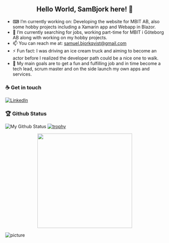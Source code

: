<h2 align="center"> Hello World, SamBjork here! 👋 </h2>

- ⌨ I’m currently working on: Developing the website for MBIT AB, also some hobby projects including a Xamarin app and Webapp in Blazor.
- 🌱 I’m currently searching for jobs, working part-time for MBIT i Göteborg AB along with working on my hobby projects.
- 📫 You can reach me at: samuel.bjorkqvist@gmail.com
- ⚡ Fun fact: I was driving an ice cream truck and aiming to become an actor before I realized the developer path could be a nice one to walk.
- 🥅 My main goals are to get a fun and fulfilling job and in time become a tech lead, scrum master and on the side launch my own apps and services. 

### ☕ Get in touch
[![LinkedIn](https://img.shields.io/badge/LinkedIn-blue?style=flat&logo=linkedin&labelColor=blue)](https://www.linkedin.com/in/samuel-b-954622a9/)

### 🏆 Github Status
![My Github Status](https://github-readme-stats.vercel.app/api?username=sambjork&show_icons=true&hide_border=true)
[![trophy](https://github-profile-trophy.vercel.app/?username=sambjork)](https://github.com/sambjork/github-profile-trophy)

<p align="center">
  <img width="300" src="https://media.giphy.com/media/ZVik7pBtu9dNS/giphy.gif">
</p>

![picture](https://raw.githubusercontent.com/saadeghi/saadeghi/master/dino.gif)
